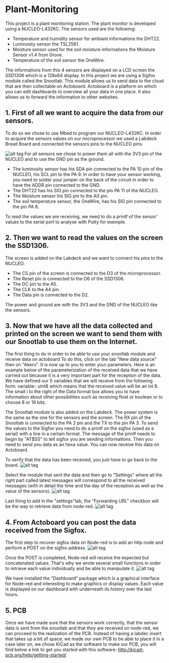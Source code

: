 # Plant-Monitoring
This project is a plant monitoring station.
The plant monitor is developed using a NUCLEO-L432KC.
The sensors used are the following:
- Temperature and humidity sensor for ambiant informations the DHT22.
- Luminosity sensor the TSL2561.
- Moisture sensor used for the soil moisture informations the Moisture Sensor v1.4 from Grove.
- Temperature of the soil sensor the OneWire.

The informations from this 4 sensors are displayed on a LCD screen the SSD1306 which is a 128x64 display.
In this project we are using a Sigfox module called the Snootlab. 
This module allows us to send data to the cloud that are then collectable on Actoboard.
Actoboard is a platform on which you can edit dashboards to overview all your data in one place.
It also allows us to forward the information to other websites.

## 1. First of all we want to acquire the data from our sensors. 

To do so we chose to use Mbed to program our NUCLEO-L432KC.
In order to acquire the sensors values on our microprocessor we used a Labdeck Bread Board and connected the sensors pins to the NUCLEO pins.

![alt tag](https://user-images.githubusercontent.com/31851288/35196651-446d266a-fed5-11e7-87d6-69debb05b10d.png)
For all sensors we chose to power them all with the 3V3 pin of the NUCLEO and to use the GND pin as the ground.
- The luminosity sensor has his SDA pin connected to the PA 10 pin of the NUCLEO, his SCL pin to the PA 9. In order to have your sensor working, you need to solder your jumper on the back of the circuit in order to have the ADDR pin connected to the GND.
- The DHT22 has his SIG pin connected to the pin PA 11 of the NUCLEO.
- The Moisture sensor his SIG pin to the A0 pin.
- The soil temperature sensor, the OneWire, has his SIG pin connected to the pin PA 8.

To read the values we are receiving, we need to do a printf of the sensor' values to the serial port to analyse with Putty for exemple.

## 2. Then we want to read the values on the screen the SSD1306.

The screen is added on the Labdeck and we want to connect his pins to the NUCLEO.
- The CS pin of the screen is connected to the D3 of the microprocessor.
- The Reset pin is connected to the D6 of the SSD1306.
- The DC pin to the A5.
- The CLK to the A4 pin.
- The Data pin is connected to the D2.

The power and ground are with the 3V3 and the GND of the NUCLEO like the sensors.

## 3. Now that we have all the data collected and printed on the screen we want to send them with our Snootlab to use them on the Internet.

The first thing to do in order to be able to use your snootlab module and receive data on actoboard 
To do this, click on the tab "New data source" then on "Akeru". 
It is now up to you to enter your parameters. 
Here is an example below of the parameterization of the received data that we have carried out because it is a very important part for the reception of the data. 
We have defined our 5 variables that we will receive from the following form: variable:: uint8 which means that the received value will be an int 8. The small i to the right of the Data format box allows you to have information about other possibilities such as receiving float or boolean or to choose 8 or 16 bits. 

The Snootlab module is also added on the Labdeck.
The power system is the same as the one for the sensors and the screen.
The RX pin of the Snootlab is connected to the PA 2 pin and the TX to the pin PA 3.
To send the values to the Sigfox you need to do a printf on the sigfox (used as a serial) with a line in a certain format.
The message of the printf needs to begin by "AT$SS" to tell sigfox you are sending informations.
Then you need to send you data as an hexa value.
You can now receive this data on Actoboard.

To verify that the data has been received, you just have to go back to the board.
![alt tag](https://user-images.githubusercontent.com/31851288/35219780-40b5b4e8-ff74-11e7-8167-dae878cf41e2.PNG)

Select the module that sent the data and then go to "Settings" where all the right part called latest messages will correspond to all the received messages (with in detail the time and the day of the reception as well as the value of the sensors).
![alt tag](https://user-images.githubusercontent.com/31851288/35219783-43b839ea-ff74-11e7-95c8-9e09063858b9.PNG)

Last thing to add in the "settings"tab, the "Forwarding URL" checkbox will be the way to retrieve data from node-red.
![alt tag](https://user-images.githubusercontent.com/31851288/35219791-4701bfc2-ff74-11e7-8c7c-186c345006c6.PNG)

## 4. From Actoboard you can post the data received from the Sigfox.

The first step to recover sigfox data on Node-red is to add an http node and perform a POST on the sigfox address. 
![alt tag](https://user-images.githubusercontent.com/31851288/35232395-a4922cea-ff9b-11e7-9956-c0256cb562ed.PNG)

Once the POST is completed, Node-red will receive the expected but concatenated values. That's why we wrote several small functions in order to retrieve each value individually and be able to manipulate it. 
![alt tag](https://user-images.githubusercontent.com/31851288/35232397-a4f8667c-ff9b-11e7-9929-d947176bb402.PNG)

We have installed the "Dashboard" package which is a graphical interface for Node-red and interesting to make graphics or display values. Each value is displayed on our dashboard with underneath its history over the last hours.

## 5. PCB 

Once we have made sure that the sensors work correctly, that the sensor data is sent from the snootlab and that they are received on node-red, we can proceed to the realization of the PCB.
Instead of having a labdec insert that takes up a bit of space, we made our own PCB to be able to place it in a case later on, we chose KiCad as the software to make our PCB, you will find below a link to get you started with this software: 
http://kicad-pcb.org/help/getting-started/
